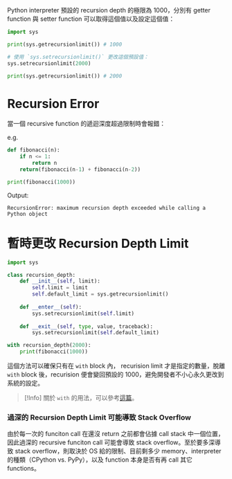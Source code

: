 Python interpreter 預設的 recursion depth 的極限為 1000，分別有 getter function 與 setter function 可以取得這個值以及設定這個值：

```Python
import sys

print(sys.getrecursionlimit()) # 1000

# 使用 `sys.setrecursionlimit()` 更改這個預設值：
sys.setrecursionlimit(2000)

print(sys.getrecursionlimit()) # 2000
```

# Recursion Error

當一個 recursive function 的遞迴深度超過限制時會報錯：

e.g.

```Python
def fibonacci(n):
    if n <= 1:
        return n
    return(fibonacci(n-1) + fibonacci(n-2))

print(fibonacci(1000))
```

Output:

```plaintext
RecursionError: maximum recursion depth exceeded while calling a Python object
```

# 暫時更改 Recursion Depth Limit

```Python
import sys

class recursion_depth:
    def __init__(self, limit):
        self.limit = limit
        self.default_limit = sys.getrecursionlimit()
    
    def __enter__(self):
        sys.setrecursionlimit(self.limit)
    
    def __exit__(self, type, value, traceback):
        sys.setrecursionlimit(self.default_limit)

with recursion_depth(2000):
    print(fibonacci(1000))
```

這個方法可以確保只有在 `with` block 內， recurision limit 才是指定的數量，脫離 `with` block 後，recurision 便會變回預設的 1000，避免開發者不小心永久更改到系統的設定。

>[!Info]
>關於 `with` 的用法，可以參考[這篇](</Programming Language/Python/Context Manager & with.md>)。

### 過深的 Recursion Depth Limit 可能導致 Stack Overflow

由於每一次的 funciton call 在還沒 return 之前都會佔據 call stack 中一個位置，因此過深的 recursive funciton call 可能會導致 stack overflow。至於要多深導致 stack overflow，則取決於 OS 給的限制、目前剩多少 memory、interpreter 的種類（CPython vs. PyPy），以及 function 本身是否有再 call 其它 functions。
